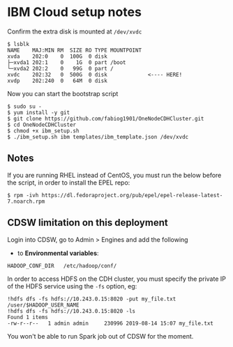 # IBM Cloud setup notes

Confirm the extra disk is mounted at `/dev/xvdc`

```
$ lsblk
NAME    MAJ:MIN RM  SIZE RO TYPE MOUNTPOINT
xvda    202:0    0  100G  0 disk
├─xvda1 202:1    0    1G  0 part /boot
└─xvda2 202:2    0   99G  0 part /
xvdc    202:32   0  500G  0 disk             <---- HERE!
xvdp    202:240  0   64M  0 disk
```

Now you can start the bootstrap script

```
$ sudo su -
$ yum install -y git
$ git clone https://github.com/fabiog1901/OneNodeCDHCluster.git
$ cd OneNodeCDHCluster
$ chmod +x ibm_setup.sh
$ ./ibm_setup.sh ibm templates/ibm_template.json /dev/xvdc
```

## Notes

If you are running RHEL instead of CentOS, you must run the below before the script, in order to install the EPEL repo:
```
$ rpm -ivh https://dl.fedoraproject.org/pub/epel/epel-release-latest-7.noarch.rpm
```

## CDSW limitation on this deployment

Login into CDSW, go to Admin > Engines and add the following

- to **Environmental variables**:

```
HADOOP_CONF_DIR   /etc/hadoop/conf/
```

In order to access HDFS on the CDH cluster, you must specify the private IP of the HDFS service using the `-fs` option, eg:

```
!hdfs dfs -fs hdfs://10.243.0.15:8020 -put my_file.txt /user/$HADOOP_USER_NAME
!hdfs dfs -fs hdfs://10.243.0.15:8020 -ls
Found 1 items
-rw-r--r--   1 admin admin     230996 2019-08-14 15:07 my_file.txt
```

You won't be able to run Spark job out of CDSW for the moment.


